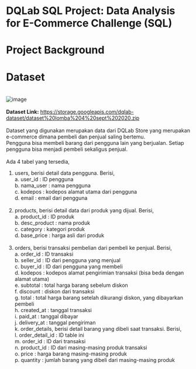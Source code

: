 # DQLab SQL Project: Data Analysis for E-Commerce Challenge (SQL)
# Project Background

# Dataset
<br> ![image](https://github.com/user-attachments/assets/49607237-d615-4351-9f0d-8e77604cbda2)
<br>
<br>**Dataset Link:** https://storage.googleapis.com/dqlab-dataset/dataset%20lomba%204%20sept%202020.zip
<br>
<br>Dataset yang digunakan merupakan data dari DQLab Store yang merupakan e-commerce dimana pembeli dan penjual saling bertemu. 
<br>Pengguna bisa membeli barang dari pengguna lain yang berjualan. Setiap pengguna bisa menjadi pembeli sekaligus penjual.
<br>
<br>Ada 4 tabel yang tersedia,
1. users, berisi detail data pengguna. Berisi,
   <br>a. user_id : ID pengguna
   <br>b. nama_user : nama pengguna
   <br>c. kodepos : kodepos alamat utama dari pengguna
   <br>d. email : email dari pengguna
   <br>
   <br>
2. products, berisi detail data dari produk yang dijual. Berisi,
   <br>a. product_id : ID produk
   <br>b. desc_product : nama produk
   <br>c. category : kategori produk
   <br>d. base_price : harga asli dari produk
   <br>
   <br>
3. orders, berisi transaksi pembelian dari pembeli ke penjual. Berisi,
   <br>a. order_id : ID transaksi
   <br>b. seller_id : ID dari pengguna yang menjual
   <br>c. buyer_id : ID dari pengguna yang membeli
   <br>d. kodepos : kodepos alamat pengirimian transaksi (bisa beda dengan alamat utama)
   <br>e. subtotal : total harga barang sebelum diskon
   <br>f. discount : diskon dari transaksi
   <br>g. total : total harga barang setelah dikurangi diskon, yang dibayarkan pembeli
   <br>h. created_at : tanggal transaksi
   <br>i. paid_at : tanggal dibayar
   <br>j. delivery_at : tanggal pengiriman
   <br>k. order_details, berisi detail barang yang dibeli saat transaksi. Berisi,
   <br>l. order_detail_id : ID table ini
   <br>m. order_id : ID dari transaksi
   <br>n. product_id : ID dari masing-masing produk transaksi
   <br>o. price : harga barang masing-masing produk
   <br>p. quantity : jumlah barang yang dibeli dari masing-masing produk
